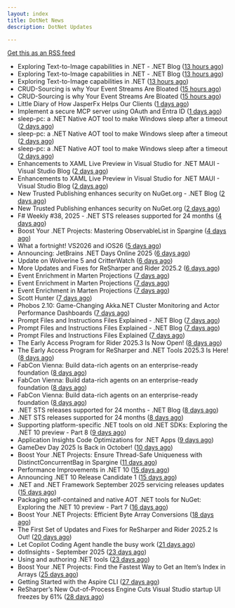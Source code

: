 ```yaml
---
layout: index
title: DotNet News
description: DotNet Updates

---
```


[Get this as an RSS feed](/dotnet.rss)

<!-- news_marker starts -->
- Exploring Text-to-Image capabilities in .NET - .NET Blog ([13 hours ago](https://dotnetkicks.com/r/730800?url=https://devblogs.microsoft.com/dotnet/explore-text-to-image-dotnet/))
- Exploring Text-to-Image capabilities in .NET - .NET Blog ([13 hours ago](https://dotnetkicks.com/r/730799?url=https://devblogs.microsoft.com/dotnet/explore-text-to-image-dotnet/))
- Exploring Text-to-Image capabilities in .NET ([13 hours ago](https://devblogs.microsoft.com/dotnet/explore-text-to-image-dotnet/))
- CRUD-Sourcing is why Your Event Streams Are Bloated ([15 hours ago](https://dotnetkicks.com/r/730772?url=https://codeopinion.com/crud-sourcing-is-why-your-event-streams-are-bloated/))
- CRUD-Sourcing is why Your Event Streams Are Bloated ([15 hours ago](https://dotnetkicks.com/r/730758?url=https://codeopinion.com/crud-sourcing-is-why-your-event-streams-are-bloated/))
- Little Diary of How JasperFx Helps Our Clients ([1 days ago](https://dotnetkicks.com/r/730658?url=https://jeremydmiller.com/2025/09/23/little-diary-of-how-jasperfx-helps-our-clients/))
- Implement a secure MCP server using OAuth and Entra ID ([1 days ago](https://dotnetkicks.com/r/730635?url=https://damienbod.com/2025/09/23/implement-a-secure-mcp-server-using-oauth-and-entra-id/))
- sleep-pc: a .NET Native AOT tool to make Windows sleep after a timeout ([2 days ago](https://dotnetkicks.com/r/730571?url=https://andrewlock.net/sleep-pc-a-dotnet-tool-to-make-windows-sleep-after-a-timeout/))
- sleep-pc: a .NET Native AOT tool to make Windows sleep after a timeout ([2 days ago](https://dotnetkicks.com/r/730559?url=https://andrewlock.net/sleep-pc-a-dotnet-tool-to-make-windows-sleep-after-a-timeout/))
- sleep-pc: a .NET Native AOT tool to make Windows sleep after a timeout ([2 days ago](https://andrewlock.net/sleep-pc-a-dotnet-tool-to-make-windows-sleep-after-a-timeout/))
- Enhancements to XAML Live Preview in Visual Studio for .NET MAUI - Visual Studio Blog ([2 days ago](https://dotnetkicks.com/r/730527?url=https://devblogs.microsoft.com/visualstudio/enhancements-to-xaml-live-preview-in-visual-studio-for-net-maui/))
- Enhancements to XAML Live Preview in Visual Studio for .NET MAUI - Visual Studio Blog ([2 days ago](https://dotnetkicks.com/r/730508?url=https://devblogs.microsoft.com/visualstudio/enhancements-to-xaml-live-preview-in-visual-studio-for-net-maui/))
- New Trusted Publishing enhances security on NuGet.org - .NET Blog ([2 days ago](https://dotnetkicks.com/r/730496?url=https://devblogs.microsoft.com/dotnet/enhanced-security-is-here-with-the-new-trust-publishing-on-nuget-org/))
- New Trusted Publishing enhances security on NuGet.org ([2 days ago](https://devblogs.microsoft.com/dotnet/enhanced-security-is-here-with-the-new-trust-publishing-on-nuget-org/))
- F# Weekly #38, 2025 - .NET STS releases supported for 24 months ([4 days ago](https://dotnetkicks.com/r/730440?url=https://sergeytihon.com/2025/09/21/f-weekly-38-2025-net-sts-releases-supported-for-24-months/))
- Boost Your .NET Projects: Mastering ObservableList in Spargine ([4 days ago](https://dotnettips.wordpress.com/2025/09/21/boost-your-net-projects-mastering-observablelist-in-spargine/))
- What a fortnight! VS2026 and iOS26 ([5 days ago](https://dotnetkicks.com/r/730393?url=https://jesseliberty.com/2025/09/19/what-a-fortnight-vs2026-and-ios26/))
- Announcing: JetBrains .NET Days Online 2025 ([6 days ago](https://blog.jetbrains.com/dotnet/2025/09/18/announcing-jetbrains-net-days-online-2025/))
- Update on Wolverine 5 and CritterWatch ([6 days ago](https://dotnetkicks.com/r/730317?url=https://jeremydmiller.com/2025/09/18/update-on-wolverine-5-and-critterwatch/))
- More Updates and Fixes for ReSharper and Rider 2025.2 ([6 days ago](https://blog.jetbrains.com/dotnet/2025/09/18/resharper-rider-2025-2-2/))
- Event Enrichment in Marten Projections ([7 days ago](https://dotnetkicks.com/r/730234?url=https://jeremydmiller.com/2025/09/17/event-enrichment-in-marten-projections/))
- Event Enrichment in Marten Projections ([7 days ago](https://dotnetkicks.com/r/730215?url=https://jeremydmiller.com/2025/09/17/event-enrichment-in-marten-projections/))
- Event Enrichment in Marten Projections ([7 days ago](https://dotnetkicks.com/r/730204?url=https://jeremydmiller.com/2025/09/17/event-enrichment-in-marten-projections/))
- Scott Hunter ([7 days ago](https://dotnetkicks.com/r/730190?url=https://jesseliberty.com/2025/09/17/scott-hunter/))
- Phobos 2.10: Game-Changing Akka.NET Cluster Monitoring and Actor Performance Dashboards ([7 days ago](https://dotnetkicks.com/r/730173?url=https://petabridge.com/blog/phobos-2.10-akka-cluster-monitoring-dashboards/))
- Prompt Files and Instructions Files Explained - .NET Blog ([7 days ago](https://dotnetkicks.com/r/730155?url=https://devblogs.microsoft.com/dotnet/prompt-files-and-instructions-files-explained/))
- Prompt Files and Instructions Files Explained - .NET Blog ([7 days ago](https://dotnetkicks.com/r/730152?url=https://devblogs.microsoft.com/dotnet/prompt-files-and-instructions-files-explained/))
- Prompt Files and Instructions Files Explained ([7 days ago](https://devblogs.microsoft.com/dotnet/prompt-files-and-instructions-files-explained/))
- The Early Access Program for Rider 2025.3 Is Now Open! ([8 days ago](https://blog.jetbrains.com/dotnet/2025/09/17/the-early-access-program-for-rider-2025-3/))
- The Early Access Program for ReSharper and .NET Tools 2025.3 Is Here! ([8 days ago](https://blog.jetbrains.com/dotnet/2025/09/17/the-early-access-program-for-resharper-and-net-tools-2025-3/))
- FabCon Vienna: Build data-rich agents on an enterprise-ready foundation ([8 days ago](https://dotnetkicks.com/r/730007?url=https://www.microsoft.com/en-us/microsoft-fabric/blog/2025/09/16/fabcon-vienna-build-data-rich-agents-on-an-enterprise-ready-foundation))
- FabCon Vienna: Build data-rich agents on an enterprise-ready foundation ([8 days ago](https://dotnetkicks.com/r/730005?url=https://www.microsoft.com/en-us/microsoft-fabric/blog/2025/09/16/fabcon-vienna-build-data-rich-agents-on-an-enterprise-ready-foundation))
- FabCon Vienna: Build data-rich agents on an enterprise-ready foundation ([8 days ago](https://dotnetkicks.com/r/729995?url=https://www.microsoft.com/en-us/microsoft-fabric/blog/2025/09/16/fabcon-vienna-build-data-rich-agents-on-an-enterprise-ready-foundation))
- .NET STS releases supported for 24 months - .NET Blog ([8 days ago](https://dotnetkicks.com/r/729969?url=https://devblogs.microsoft.com/dotnet/dotnet-sts-releases-supported-for-24-months/))
- .NET STS releases supported for 24 months ([8 days ago](https://devblogs.microsoft.com/dotnet/dotnet-sts-releases-supported-for-24-months/))
- Supporting platform-specific .NET tools on old .NET SDKs: Exploring the .NET 10 preview - Part 8 ([9 days ago](https://andrewlock.net/exploring-dotnet-10-preview-features-8-supporting-platform-specific-dotnet-tools-on-old-sdks/))
- Application Insights Code Optimizations for .NET Apps ([9 days ago](https://devblogs.microsoft.com/dotnet/application-insights-code-optimizations/))
- GameDev Day 2025 Is Back in October! ([10 days ago](https://blog.jetbrains.com/dotnet/2025/09/15/gamedev-day-2025-is-back-in-october/))
- Boost Your .NET Projects: Ensure Thread-Safe Uniqueness with DistinctConcurrentBag in Spargine ([11 days ago](https://dotnettips.wordpress.com/2025/09/14/boost-your-net-projects-ensure-thread-safe-uniqueness-with-distinctconcurrentbag-in-spargine/))
- Performance Improvements in .NET 10 ([15 days ago](https://devblogs.microsoft.com/dotnet/performance-improvements-in-net-10/))
- Announcing .NET 10 Release Candidate 1 ([15 days ago](https://devblogs.microsoft.com/dotnet/dotnet-10-rc-1/))
- .NET and .NET Framework September 2025 servicing releases updates ([15 days ago](https://devblogs.microsoft.com/dotnet/dotnet-and-dotnet-framework-september-2025-servicing-updates/))
- Packaging self-contained and native AOT .NET tools for NuGet: Exploring the .NET 10 preview - Part 7 ([16 days ago](https://andrewlock.net/exploring-dotnet-10-preview-features-7-packaging-self-contained-and-native-aot-dotnet-tools-for-nuget/))
- Boost Your .NET Projects: Efficient Byte Array Conversions ([18 days ago](https://dotnettips.wordpress.com/2025/09/07/boost-your-net-projects-efficient-byte-array-conversions/))
- The First Set of Updates and Fixes for ReSharper and Rider 2025.2 Is Out! ([20 days ago](https://blog.jetbrains.com/dotnet/2025/09/04/resharper-and-rider-2025-2-1-is-out/))
- Let Copilot Coding Agent handle the busy work ([21 days ago](https://devblogs.microsoft.com/dotnet/copilot-coding-agent-dotnet/))
- dotInsights  -  September 2025 ([23 days ago](https://blog.jetbrains.com/dotnet/2025/09/02/dotinsights-september-2025/))
- Using and authoring .NET tools ([23 days ago](https://andrewlock.net/using-and-authoring-dotnet-tools/))
- Boost Your .NET Projects: Find the Fastest Way to Get an Item’s Index in Arrays ([25 days ago](https://dotnettips.wordpress.com/2025/08/31/boost-your-net-projects-find-the-fastest-way-to-get-an-items-index-in-arrays/))
- Getting Started with the Aspire CLI ([27 days ago](https://devblogs.microsoft.com/dotnet/getting-started-with-the-aspire-cli/))
- ReSharper’s New Out-of-Process Engine Cuts Visual Studio startup UI freezes by 61% ([28 days ago](https://blog.jetbrains.com/dotnet/2025/08/28/resharper-s-new-out-of-process-engine-cuts-ui-freezes-in-visual-studio-by-80/))

<!-- news_marker ends -->